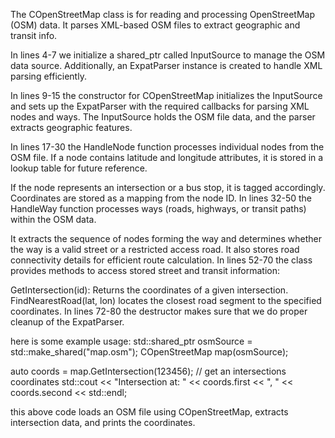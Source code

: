 The COpenStreetMap class is for reading and processing OpenStreetMap (OSM) data. It parses XML-based OSM files to extract geographic and transit info.

In lines 4-7 we initialize a shared_ptr called InputSource to manage the OSM data source. Additionally, an ExpatParser instance is created to handle XML parsing efficiently.

In lines 9-15 the constructor for COpenStreetMap initializes the InputSource and sets up the ExpatParser with the required callbacks for parsing XML nodes and ways. The InputSource holds the OSM file data, and the parser extracts geographic features.

In lines 17-30 the HandleNode function processes individual nodes from the OSM file. If a node contains latitude and longitude attributes, it is stored in a lookup table for future reference.

If the node represents an intersection or a bus stop, it is tagged accordingly.
Coordinates are stored as a mapping from the node ID.
In lines 32-50 the HandleWay function processes ways (roads, highways, or transit paths) within the OSM data.

It extracts the sequence of nodes forming the way and determines whether the way is a valid street or a restricted access road.
It also stores road connectivity details for efficient route calculation.
In lines 52-70 the class provides methods to access stored street and transit information:

GetIntersection(id): Returns the coordinates of a given intersection.
FindNearestRoad(lat, lon) locates the closest road segment to the specified coordinates.
In lines 72-80 the destructor makes sure that we do proper cleanup of the ExpatParser.

here is some example usage:
  std::shared_ptr<CDataSource> osmSource = std::make_shared<CFileSource>("map.osm");
  COpenStreetMap map(osmSource);
  
  
  auto coords = map.GetIntersection(123456); // get an intersections coordinates
  std::cout << "Intersection at: " << coords.first << ", " << coords.second << std::endl;

this above code loads an OSM file using COpenStreetMap, extracts intersection data, and prints the coordinates.

